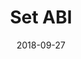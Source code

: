 ---
title: Set ABI
linktitle: Set ABI
description: Set ABI on an account
date: 2018-09-27
publishdate: 2018-09-27
lastmod: 2018-09-27
categories: [eosc-system-commands]
keywords: []
menu:
  docs:
    parent: "eosc-system-commands"
    identifier: eosc_system_setabi
    weight: 40
weight: 40
sections_weight: 40
draft: false
aliases: []
toc: false
auto_content: true
---